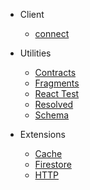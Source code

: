 - Client

  - [connect](doc/connect)

- Utilities

  - [Contracts](extensions/contracts)
  - [Fragments](extensions/fragments)
  - [React Test](extensions/react-test)
  - [Resolved](extensions/resolved)
  - [Schema](extensions/schema)

- Extensions

  - [Cache](extensions/cache)
  - [Firestore](extensions/http)
  - [HTTP](extensions/http)
